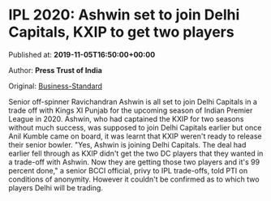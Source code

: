 
# IPL 2020: Ashwin set to join Delhi Capitals, KXIP to get two players

Published at: **2019-11-05T16:50:00+00:00**

Author: **Press Trust of India**

Original: [Business-Standard](https://www.business-standard.com/article/pti-stories/ashwin-all-set-to-join-delhi-capitals-kxip-likely-to-get-two-players-in-trade-off-119110501807_1.html)

Senior off-spinner Ravichandran Ashwin is all set to join Delhi Capitals in a trade off with Kings XI Punjab for the upcoming season of Indian Premier League in 2020.
Ashwin, who had captained the KXIP for two seasons without much success, was supposed to join Delhi Capitals earlier but once Anil Kumble came on board, it was learnt that KXIP weren't ready to release their senior bowler.
"Yes, Ashwin is joining Delhi Capitals. The deal had earlier fell through as KXIP didn't get the two DC players that they wanted in a trade-off with Ashwin. Now they are getting those two players and it's 99 percent done," a senior BCCI official, privy to IPL trade-offs, told PTI on conditions of anonymity.
However it couldn't be confirmed as to which two players Delhi will be trading.

